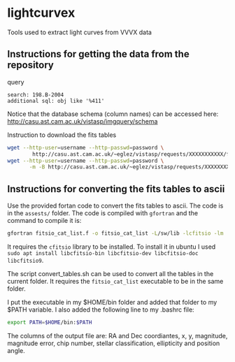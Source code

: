 # lightcurvex
Tools used to extract light curves from VVVX data


##  Instructions for getting the data from the repository

query
```
search: 198.B-2004
additional sql: obj like '%411'
```

Notice that the database schema (column names) can be accessed here: http://casu.ast.cam.ac.uk/vistasp/imgquery/schema

Instruction to download the fits tables
```bash
wget --http-user=username --http-passwd=password \
        http://casu.ast.cam.ac.uk/~eglez/vistasp/requests/XXXXXXXXXXX/filelist
wget --http-user=username --http-passwd=password \
       -m -B http://casu.ast.cam.ac.uk/~eglez/vistasp/requests/XXXXXXXXXXX/ -i filelist
```

## Instructions for converting the fits tables to ascii

Use the provided fortan code to convert the fits tables to ascii. The code is in the `assests/` folder. The code is compiled with `gfortran` and the command to compile it is:

```bash
gfortran fitsio_cat_list.f -o fitsio_cat_list -L/sw/lib -lcfitsio -lm
```
It requires the `cfitsio` library to be installed. To install it in ubuntu I used `sudo apt install libcfitsio-bin libcfitsio-dev libcfitsio-doc libcfitsio9`.

The script convert_tables.sh can be used to convert all the tables in the current folder. It requires the `fitsio_cat_list` executable to be in the same folder.

I put the executable in my $HOME/bin folder and added that folder to my $PATH variable. I also added the following line to my .bashrc file:

```bash
export PATH=$HOME/bin:$PATH
```

The columns of the output file are:
RA and Dec coordiantes, x, y, magnitude, magnitude error, chip number, stellar classification, ellipticity and position angle.